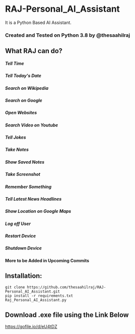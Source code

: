 # RAJ-Personal_AI_Assistant
It is a Python Based AI Assistant. 
### Created and Tested on Python 3.8 by @thesaahilraj


## What RAJ can do?

##### Tell Time
##### Tell Today's Date
##### Search on Wikipedia
##### Search on Google
##### Open Websites
##### Search Video on Youtube
##### Tell Jokes
##### Take Notes
##### Show Saved Notes
##### Take Screenshot
##### Remember Something
##### Tell Latest News Headlines
##### Show Location on Google Maps
##### Log off User
##### Restart Device
##### Shutdown Device

#### More to be Added in Upcoming Commits


## Installation:

```
git clone https://github.com/thesaahilraj/RAJ-Personal_AI_Assistant.git
pip install -r requirements.txt
Raj_Personal_AI_Assistant.py
```

## Download .exe file using the Link Below
https://gofile.io/d/eU4tDZ
